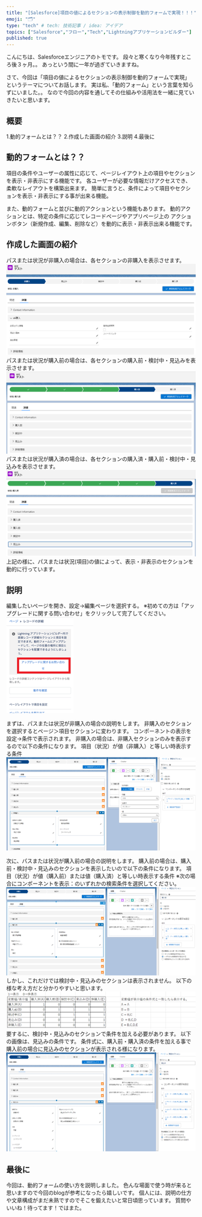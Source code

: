 ```yaml
---
title: "[Salesforce]項目の値によるセクションの表示制御を動的フォームで実現！！！"
emoji: "🗂"
type: "tech" # tech: 技術記事 / idea: アイデア
topics: ["Salesforce","フロー","Tech","Lightningアプリケーションビルダー"]
published: true
---
```

こんにちは、Salesforceエンジニアのトモです。
段々と寒くなり今年残すところ後３ヶ月。。
あっという間に一年が過ぎていきますね。

さて、今回は「項目の値によるセクションの表示制御を動的フォームで実現」
というテーマについてお話します。
実は私、「動的フォーム」という言葉を知らずにいました。。
なので今回の内容を通してその仕組みや活用法を一緒に見ていきたいと思います。

## 概要
1.動的フォームとは？？
2.作成した画面の紹介
3.説明
4.最後に

## 動的フォームとは？？
項目の条件やユーザーの属性に応じて、ページレイアウト上の項目やセクションを表示・非表示にする機能です。
各ユーザーが必要な情報だけアクセスでき、柔軟なレイアウトを構築出来ます。
簡単に言うと、条件によって項目やセクションを表示・非表示にする事が出来る機能。

また、動的フォームと並びに動的アクションという機能もあります。
動的アクションとは、特定の条件に応じてレコードページやアプリページ上の
アクションボタン（新規作成、編集、削除など）を動的に表示・非表示出来る機能です。

## 作成した画面の紹介
パスまたは状況が非購入の場合は、各セクションの非購入を表示させます。
![](/images/second3.png)
パスまたは状況が購入前の場合は、各セクションの購入前・検討中・見込みを表示させます。
![](/images/second2.png)
パスまたは状況が購入済の場合は、各セクションの購入済・購入前・検討中・見込みを表示させます。
![](/images/second1.png)
上記の様に、パスまたは状況(項目)の値によって、表示・非表示のセクションを動的に行っています。

## 説明
編集したいページを開き、設定→編集ページを選択する。
※初めての方は「アップグレードに関する問い合わせ」をクリックして完了してください。
![](/images/second4.png)

まずは、パスまたは状況が非購入の場合の説明をします。
非購入のセクションを選択するとページ＞項目セクションに変わります。
コンポーネントの表示を設定→条件で表示されます。
非購入の場合は、非購入セクションのみを表示するので以下の条件になります。
項目（状況）が値（非購入）と等しい時表示する条件
![](/images/second6.png)

次に、パスまたは状況が購入前の場合の説明をします。
購入前の場合は、購入前・検討中・見込みのセクションを表示したいので以下の条件になります。
項目（状況）が値（購入前）または値（購入済）と等しい時表示する条件
※次の場合にコンポーネントを表示：のいずれかの検索条件を選択してください。
![](/images/second7.png)
しかし、これだけでは検討中・見込みのセクションは表示されません。
以下の様な考え方だと分かりやすいと思います。
![](/images/second8.png)
要するに、検討中・見込みのセクションで条件を加える必要があります。
以下の画像は、見込みの条件です。
条件式に、購入前・購入済の条件を加える事で購入前の場合に見込みのセクションが表示される様になります。
![](/images/second9.png)

## 最後に
今回は、動的フォームの使い方を説明しました。
色んな場面で使う時が来ると思いますので今回のblogが参考になったら嬉しいです。
個人には、説明の仕方や文章構成がまだ未熟ですのでそこを鍛えたいと常日頃思っています。
質問やいいね！待ってます！ではまた。
